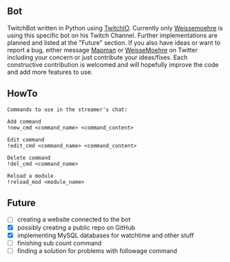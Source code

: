Bot
---
TwitchBot written in Python using [TwitchIO](https://github.com/TwitchIO/TwitchIO).
Currently only [Weissemoehre](https://www.twitch.tv/weissemoehre) is using this  specific bot on his Twitch Channel.
Further implementations are planned and listed at the "Future" section. If you also have ideas or want
to report a bug, either message [Mapman](https://twitter.com/MapManagement) or
[WeisseMoehre](https://twitter.com/WeisseMoehre) on Twitter including your concern or just contribute your ideas/fixes.
Each constructive contribution is welcomed and will hopefully improve the code and add more features to use.

HowTo
-------
    Commands to use in the streamer's chat:
     
    Add command
    !new_cmd <command_name> <command_content>
    
    Edit command
    !edit_cmd <command_name> <command_content>
    
    Delete command
    !del_cmd <command_name>
    
    Reload a module
    !reload_mod <module_name>

Future
------
- [ ] creating a website connected to the bot
- [x] possibly creating a public repo on GitHub 
- [x] implementing MySQL databases for watchtime and other stuff
- [ ] finishing sub count command
- [ ] finding a solution for problems with followage command
